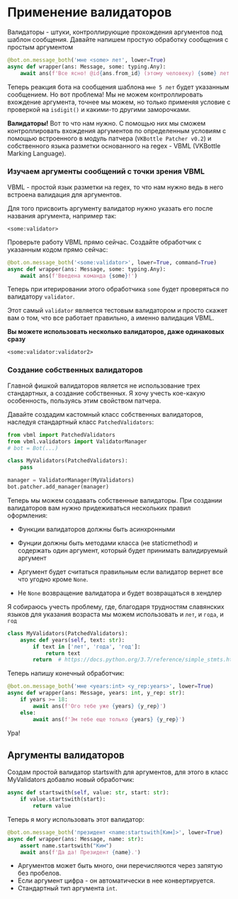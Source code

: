 # Применение валидаторов

Валидаторы - штуки, контроллирующие прохождения аргументов под шаблон сообщения. Давайте напишем простую обработку сообщения с простым аргументом

```python
@bot.on.message_both('мне <some> лет', lower=True)
async def wrapper(ans: Message, some: typing.Any):
    await ans(f'Все ясно! @id{ans.from_id} (этому человеку) {some} лет')
```

Теперь реакция бота на сообщения шаблона `мне 5 лет` будет указанным сообщением. Но вот проблема! Мы не можем контроллировать вхождение аргумента, точнее мы можем, но только применяя условие с проверкой на `isdigit()` и какими-то другими заморочками.

**Валидаторы!** Вот то что нам нужно. С помощью них мы сможем контроллировать вхождения аргументов по определенным условиям с помощью встроенного в модуль патчера (`VKBottle Patcher v0.2`)  и собственного языка разметки основанного на regex - VBML (VKBottle Marking Language).

### Изучаем аргументы сообщений с точки зрения VBML

VBML - простой язык разметки на regex, то что нам нужно ведь в него встроена валидация для аргументов.

Для того присвоить аргументу валидатор нужно указать его после названия аргумента, например так:

`<some:validator>`

Проверьте работу VBML прямо сейчас. Создайте обработчик с указанным кодом прямо сейчас:

```python
@bot.on.message_both('<some:validator>', lower=True, command=True)
async def wrapper(ans: Message, some: typing.Any):
    await ans(f'Введена команда {some}!')
```

Теперь при итерировании этого обработчика `some` будет проверяться по валидатору `validator`.

Этот самый `validator` является тестовым валидатором и просто скажет вам о том, что все работает правильно, а именно валидация VBML.

**Вы можете использовать несколько валидаторов, даже одинаковых сразу**

`<some:validator:validator2>`

### Создание собственных валидаторов

Главной фишкой валидаторов является не использование трех стандартных, а создание собственных. Я хочу учесть кое-какую особенность, пользуясь этим свойством патчера.

Давайте создадим кастомный класс собственных валидаторов, наследуя стандартный класс `PatchedValidators`:

```python
from vbml import PatchedValidators
from vbml.validators import ValidatorManager
# bot = Bot(...)

class MyValidators(PatchedValidators):
    pass

manager = ValidatorManager(MyValidators)
bot.patcher.add_manager(manager)
```

Теперь мы можем создавать собственные валидаторы. При создании валидаторов вам нужно придеживаться нескольких правил оформления:

* Функции валидаторов должны быть асинхронными

* Фунции должны быть методами класса (не staticmethod) и содержать один аргумент, который будет принимать валидируемый аргумент

* Аргумент будет считаться правильным если валидатор вернет все что угодно кроме `None`.

* Не `None` возвращение валидатора и будет возвращаться в хендлер

Я собираюсь учесть проблему, где, благодаря трудностям славянских языков для указания возраста мы можем использовать и `лет`, и `года`, и `год`

```python
class MyValidators(PatchedValidators):
    async def years(self, text: str):
        if text in ['лет', 'года', 'год']:
            return text
        return  # https://docs.python.org/3.7/reference/simple_stmts.html#the-return-statement
```

Теперь напишу конечный обработчик:

```python
@bot.on.message_both('мне <years:int> <y_rep:years>', lower=True)
async def wrapper(ans: Message, years: int, y_rep: str):
    if years >= 18:
        await ans(f'Ого тебе уже {years} {y_rep}')
    else: 
        await ans(f'Эм тебе еще только {years} {y_rep}')
```

Ура!

## Аргументы валидаторов

Создам простой валидатор startswith для аргументов, для этого в класс MyValidators добавлю новый обработчик:  

```python
async def startswith(self, value: str, start: str):
    if value.startswith(start):
        return value
```

Теперь я могу использовать этот валидатор:

```python
@bot.on.message_both('президент <name:startswith[Ким]>', lower=True)
async def wrapper(ans: Message, name: str):
    assert name.startswith("Ким")
    await ans(f'Да да! Президент {name}.')
```

* Аргументов может быть много, они перечисляются через запятую без пробелов.  
* Если аргумент цифра - он автоматически в нее конвертируется.
* Стандартный тип аргумента `int`.
